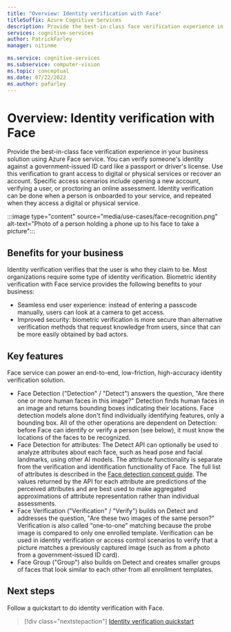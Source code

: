 ```yaml
---
title: "Overview: Identity verification with Face"
titleSuffix: Azure Cognitive Services
description: Provide the best-in-class face verification experience in your business solution using Azure Face service. You can verify someone's identity against a government-issued ID card like a passport or driver's license.
services: cognitive-services
author: PatrickFarley
manager: nitinme

ms.service: cognitive-services
ms.subservice: computer-vision
ms.topic: conceptual
ms.date: 07/22/2022
ms.author: pafarley
---
```


# Overview: Identity verification with Face 

Provide the best-in-class face verification experience in your business solution using Azure Face service. You can verify someone's identity against a government-issued ID card like a passport or driver's license. Use this verification to grant access to digital or physical services or recover an account. Specific access scenarios include opening a new account, verifying a user, or proctoring an online assessment. Identity verification can be done when a person is onboarded to your service, and repeated when they access a digital or physical service.

:::image type="content" source="media/use-cases/face-recognition.png" alt-text="Photo of a person holding a phone up to his face to take a picture":::

## Benefits for your business 

Identity verification verifies that the user is who they claim to be. Most organizations require some type of identity verification. Biometric identity verification with Face service provides the following benefits to your business:

* Seamless end user experience: instead of entering a passcode manually, users can look at a camera to get access. 
* Improved security: biometric verification is more secure than alternative verification methods that request knowledge from users, since that can be more easily obtained by bad actors.  

## Key features 

Face service can power an end-to-end, low-friction, high-accuracy identity verification solution.

* Face Detection ("Detection" / "Detect") answers the question, "Are there one or more human faces in this image?" Detection finds human faces in an image and returns bounding boxes indicating their locations. Face detection models alone don't find individually identifying features, only a bounding box. All of the other operations are dependent on Detection: before Face can identify or verify a person (see below), it must know the locations of the faces to be recognized.
* Face Detection for attributes: The Detect API can optionally be used to analyze attributes about each face, such as head pose and facial landmarks, using other AI models. The attribute functionality is separate from the verification and identification functionality of Face. The full list of attributes is described in the [Face detection concept guide](concept-face-detection.md). The values returned by the API for each attribute are predictions of the perceived attributes and are best used to make aggregated approximations of attribute representation rather than individual assessments. 
* Face Verification ("Verification" / "Verify") builds on Detect and addresses the question, "Are these two images of the same person?" Verification is also called "one-to-one" matching because the probe image is compared to only one enrolled template. Verification can be used in identity verification or access control scenarios to verify that a picture matches a previously captured image (such as from a photo from a government-issued ID card).  
* Face Group ("Group") also builds on Detect and creates smaller groups of faces that look similar to each other from all enrollment templates.  

## Next steps

Follow a quickstart to do identity verification with Face. 

> [!div class="nextstepaction"]
> [Identity verification quickstart](./quickstarts-sdk/identity-client-library.md)
